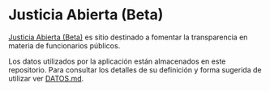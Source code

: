 # Justicia Abierta (Beta)

[Justicia Abierta (Beta)](https://beta.justicia-abierta.org) es sitio destinado a
fomentar la transparencia en materia de funcionarios públicos.

Los datos utilizados por la aplicación están almacenados en este repositorio. Para
consultar los detalles de su definición y forma sugerida de utilizar ver [DATOS.md](DATOS.md).
